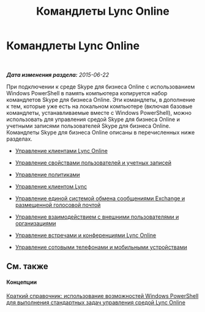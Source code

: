 ﻿---
title: Командлеты Lync Online
TOCTitle: Командлеты Lync Online
ms:assetid: 71f38305-fd8b-4013-83e1-cb742e3174c3
ms:mtpsurl: https://technet.microsoft.com/ru-ru/library/Dn362817(v=OCS.15)
ms:contentKeyID: 56270559
ms.date: 06/01/2017
mtps_version: v=OCS.15
ms.translationtype: HT
---

# Командлеты Lync Online

 

_**Дата изменения раздела:** 2015-06-22_

При подключении к среде Skype для бизнеса Online с использованием Windows PowerShell в память компьютера копируется набор командлетов Skype для бизнеса Online. Эти командлеты, в дополнение к тем, которые уже есть на локальном компьютере (включая базовые командлеты, устанавливаемые вместе с Windows PowerShell), можно использовать для управления средой Skype для бизнеса Online и учетными записями пользователей Skype для бизнеса Online. Командлеты Skype для бизнеса Online описаны в перечисленных ниже разделах.

  - [Управление клиентами Lync Online](managing-skype-for-business-online-tenants.md)

  - [Управление свойствами пользователей и учетных записей](managing-users-and-user-account-properties-in-skype-for-business-online.md)

  - [Управление политиками](managing-policies-in-skype-for-business-online.md)

  - [Управление клиентом Lync](managing-the-skype-for-business-client-from-skype-for-business-online.md)

  - [Управление единой системой обмена сообщениями Exchange и размещенной голосовой почтой](managing-exchange-unified-messaging-and-hosted-voice-mail-in-skype-for-business-online.md)

  - [Управление взаимодействием с внешними пользователями и организациями](managing-communications-in-skype-for-business-online-with-outside-users-and-organizations.md)

  - [Управление встречами и конференциями Lync Online](managing-skype-for-business-online-meetings-and-conferences.md)

  - [Управление сотовыми телефонами и мобильными устройствами](managing-cell-phones-and-mobile-devices-in-skype-for-business-online.md)

## См. также

#### Концепции

[Краткий справочник: использование возможностей Windows PowerShell для выполнения стандартных задач управления средой Lync Online](quick-reference-using-windows-powershell-to-do-common-skype-for-business-online-management-tasks.md)


